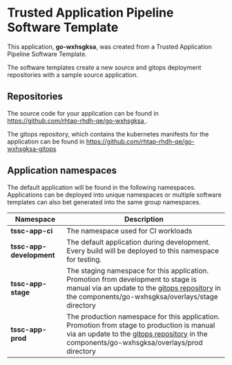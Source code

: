 # Trusted Application Pipeline Software Template

This application, **go-wxhsgksa**, was created from a Trusted Application Pipeline Software Template.

The software templates create a new source and gitops deployment repositories with a sample source application. 

## Repositories

The source code for your application can be found in [https://github.com/rhtap-rhdh-qe/go-wxhsgksa ](https://github.com/rhtap-rhdh-qe/go-wxhsgksa ).
 
The gitops repository, which contains the kubernetes manifests for the application can be found in 
[https://github.com/rhtap-rhdh-qe/go-wxhsgksa-gitops ](https://github.com/rhtap-rhdh-qe/go-wxhsgksa-gitops ) 

## Application namespaces 

The default application will be found in the following namespaces. Applications can be deployed into unique namespaces or multiple software templates can also bet generated into the same group namespaces.  

|  Namespace   |  Description   |  
| -------- | -------- |
| **tssc-app-ci** | The namespace used for CI workloads |
| **tssc-app-development** | The default application during development. Every build will be deployed to this namespace for testing. |
| **tssc-app-stage** | The staging namespace for this application. Promotion from development to stage is manual via an update to the [gitops repository](https://github.com/rhtap-rhdh-qe/go-wxhsgksa-gitops ) in the components/go-wxhsgksa/overlays/stage directory |
| **tssc-app-prod** | The production namespace for this application. Promotion from stage to production is manual via an update to the [gitops repository](https://github.com/rhtap-rhdh-qe/go-wxhsgksa-gitops ) in the components/go-wxhsgksa/overlays/prod directory |